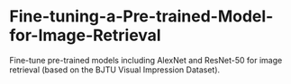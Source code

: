 # Fine-tuning-a-Pre-trained-Model-for-Image-Retrieval
Fine-tune pre-trained models including AlexNet and ResNet-50 for image retrieval (based on the BJTU Visual Impression Dataset).
